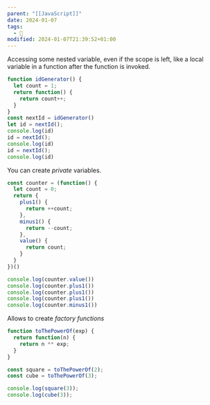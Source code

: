 ```yaml
---
parent: "[[JavaScript]]"
date: 2024-01-07
tags:
  - 🦠
modified: 2024-01-07T21:39:52+01:00
---
```


Accessing some nested variable, even if the scope is left, like a local variable in a function after the function is invoked.

```js
function idGenerator() {
  let count = 1;
  return function() {
    return count++;
  }
}
const nextId = idGenerator()
let id = nextId();
console.log(id)
id = nextId();
console.log(id)
id = nextId();
console.log(id)
```

You can create *private* variables.

```js
const counter = (function() {
  let count = 0;
  return {
    plus1() {
      return ++count;
    },
    minus1() {
      return --count;
    },
    value() {
      return count;
    }
  }
})()

console.log(counter.value())
console.log(counter.plus1())
console.log(counter.plus1())
console.log(counter.plus1())
console.log(counter.minus1())

```

Allows to create *factory functions*

```js
function toThePowerOf(exp) {
  return function(n) {
    return n ** exp;
  }
}

const square = toThePowerOf(2);
const cube = toThePowerOf(3);

console.log(square(3));
console.log(cube(3));
```